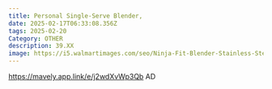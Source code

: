 ```yaml
---
title: Personal Single-Serve Blender,
date: 2025-02-17T06:33:08.356Z
tags: 2025-02-20
Category: OTHER
description: 39.XX
image: https://i5.walmartimages.com/seo/Ninja-Fit-Blender-Stainless-Steel_e7213e07-5843-4b4e-90a3-768778c506c1.7e5af7ebe5b03f5a2bf8ed581119c88e.jpeg?odnHeight=2000&odnWidth=2000&odnBg=FFFFFF
---
```

https://mavely.app.link/e/j2wdXvWp3Qb  AD